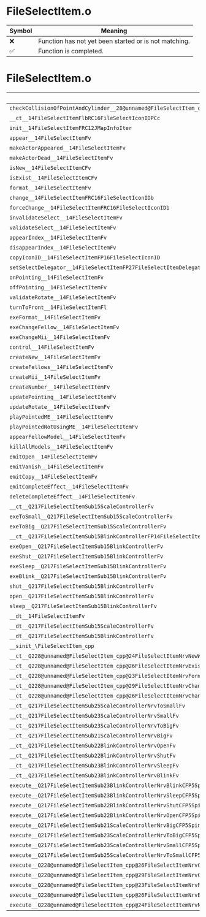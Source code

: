 # FileSelectItem.o
| Symbol | Meaning 
| ------------- | ------------- 
| :x: | Function has not yet been started or is not matching. 
| :white_check_mark: | Function is completed. 


# FileSelectItem.o
| Symbol | Decompiled? |
| ------------- | ------------- |
| `checkCollisionOfPointAndCylinder__28@unnamed@FileSelectItem_cpp@FRCQ29JGeometry8TVec3<f>RCQ29JGeometry8TVec3<f>RCQ29JGeometry8TVec3<f>f` | :x: |
| `__ct__14FileSelectItemFlbRC16FileSelectIconIDPCc` | :x: |
| `init__14FileSelectItemFRC12JMapInfoIter` | :x: |
| `appear__14FileSelectItemFv` | :x: |
| `makeActorAppeared__14FileSelectItemFv` | :x: |
| `makeActorDead__14FileSelectItemFv` | :x: |
| `isNew__14FileSelectItemCFv` | :x: |
| `isExist__14FileSelectItemCFv` | :x: |
| `format__14FileSelectItemFv` | :x: |
| `change__14FileSelectItemFRC16FileSelectIconIDb` | :x: |
| `forceChange__14FileSelectItemFRC16FileSelectIconIDb` | :x: |
| `invalidateSelect__14FileSelectItemFv` | :x: |
| `validateSelect__14FileSelectItemFv` | :x: |
| `appearIndex__14FileSelectItemFv` | :x: |
| `disappearIndex__14FileSelectItemFv` | :x: |
| `copyIconID__14FileSelectItemFP16FileSelectIconID` | :x: |
| `setSelectDelegator__14FileSelectItemFP27FileSelectItemDelegatorBase` | :x: |
| `onPointing__14FileSelectItemFv` | :x: |
| `offPointing__14FileSelectItemFv` | :x: |
| `validateRotate__14FileSelectItemFv` | :x: |
| `turnToFront__14FileSelectItemFl` | :x: |
| `exeFormat__14FileSelectItemFv` | :x: |
| `exeChangeFellow__14FileSelectItemFv` | :x: |
| `exeChangeMii__14FileSelectItemFv` | :x: |
| `control__14FileSelectItemFv` | :x: |
| `createNew__14FileSelectItemFv` | :x: |
| `createFellows__14FileSelectItemFv` | :x: |
| `createMii__14FileSelectItemFv` | :x: |
| `createNumber__14FileSelectItemFv` | :x: |
| `updatePointing__14FileSelectItemFv` | :x: |
| `updateRotate__14FileSelectItemFv` | :x: |
| `playPointedME__14FileSelectItemFv` | :x: |
| `playPointedNotUsingME__14FileSelectItemFv` | :x: |
| `appearFellowModel__14FileSelectItemFv` | :x: |
| `killAllModels__14FileSelectItemFv` | :x: |
| `emitOpen__14FileSelectItemFv` | :x: |
| `emitVanish__14FileSelectItemFv` | :x: |
| `emitCopy__14FileSelectItemFv` | :x: |
| `emitCompleteEffect__14FileSelectItemFv` | :x: |
| `deleteCompleteEffect__14FileSelectItemFv` | :x: |
| `__ct__Q217FileSelectItemSub15ScaleControllerFv` | :x: |
| `exeToSmall__Q217FileSelectItemSub15ScaleControllerFv` | :x: |
| `exeToBig__Q217FileSelectItemSub15ScaleControllerFv` | :x: |
| `__ct__Q217FileSelectItemSub15BlinkControllerFP14FileSelectItem` | :x: |
| `exeOpen__Q217FileSelectItemSub15BlinkControllerFv` | :x: |
| `exeShut__Q217FileSelectItemSub15BlinkControllerFv` | :x: |
| `exeSleep__Q217FileSelectItemSub15BlinkControllerFv` | :x: |
| `exeBlink__Q217FileSelectItemSub15BlinkControllerFv` | :x: |
| `shut__Q217FileSelectItemSub15BlinkControllerFv` | :x: |
| `open__Q217FileSelectItemSub15BlinkControllerFv` | :x: |
| `sleep__Q217FileSelectItemSub15BlinkControllerFv` | :x: |
| `__dt__14FileSelectItemFv` | :x: |
| `__dt__Q217FileSelectItemSub15ScaleControllerFv` | :x: |
| `__dt__Q217FileSelectItemSub15BlinkControllerFv` | :x: |
| `__sinit_\FileSelectItem_cpp` | :x: |
| `__ct__Q228@unnamed@FileSelectItem_cpp@24FileSelectItemNrvNewWaitFv` | :x: |
| `__ct__Q228@unnamed@FileSelectItem_cpp@26FileSelectItemNrvExistWaitFv` | :x: |
| `__ct__Q228@unnamed@FileSelectItem_cpp@23FileSelectItemNrvFormatFv` | :x: |
| `__ct__Q228@unnamed@FileSelectItem_cpp@29FileSelectItemNrvChangeFellowFv` | :x: |
| `__ct__Q228@unnamed@FileSelectItem_cpp@26FileSelectItemNrvChangeMiiFv` | :x: |
| `__ct__Q217FileSelectItemSub25ScaleControllerNrvToSmallFv` | :x: |
| `__ct__Q217FileSelectItemSub23ScaleControllerNrvSmallFv` | :x: |
| `__ct__Q217FileSelectItemSub23ScaleControllerNrvToBigFv` | :x: |
| `__ct__Q217FileSelectItemSub21ScaleControllerNrvBigFv` | :x: |
| `__ct__Q217FileSelectItemSub22BlinkControllerNrvOpenFv` | :x: |
| `__ct__Q217FileSelectItemSub22BlinkControllerNrvShutFv` | :x: |
| `__ct__Q217FileSelectItemSub23BlinkControllerNrvSleepFv` | :x: |
| `__ct__Q217FileSelectItemSub23BlinkControllerNrvBlinkFv` | :x: |
| `execute__Q217FileSelectItemSub23BlinkControllerNrvBlinkCFP5Spine` | :x: |
| `execute__Q217FileSelectItemSub23BlinkControllerNrvSleepCFP5Spine` | :x: |
| `execute__Q217FileSelectItemSub22BlinkControllerNrvShutCFP5Spine` | :x: |
| `execute__Q217FileSelectItemSub22BlinkControllerNrvOpenCFP5Spine` | :x: |
| `execute__Q217FileSelectItemSub21ScaleControllerNrvBigCFP5Spine` | :x: |
| `execute__Q217FileSelectItemSub23ScaleControllerNrvToBigCFP5Spine` | :x: |
| `execute__Q217FileSelectItemSub23ScaleControllerNrvSmallCFP5Spine` | :x: |
| `execute__Q217FileSelectItemSub25ScaleControllerNrvToSmallCFP5Spine` | :x: |
| `execute__Q228@unnamed@FileSelectItem_cpp@26FileSelectItemNrvChangeMiiCFP5Spine` | :x: |
| `execute__Q228@unnamed@FileSelectItem_cpp@29FileSelectItemNrvChangeFellowCFP5Spine` | :x: |
| `execute__Q228@unnamed@FileSelectItem_cpp@23FileSelectItemNrvFormatCFP5Spine` | :x: |
| `execute__Q228@unnamed@FileSelectItem_cpp@26FileSelectItemNrvExistWaitCFP5Spine` | :x: |
| `execute__Q228@unnamed@FileSelectItem_cpp@24FileSelectItemNrvNewWaitCFP5Spine` | :x: |
